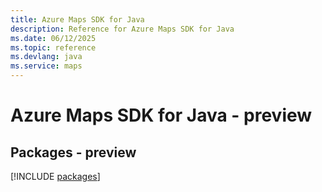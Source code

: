 ```yaml
---
title: Azure Maps SDK for Java
description: Reference for Azure Maps SDK for Java
ms.date: 06/12/2025
ms.topic: reference
ms.devlang: java
ms.service: maps
---
```

# Azure Maps SDK for Java - preview
## Packages - preview
[!INCLUDE [packages](maps-index.md)]